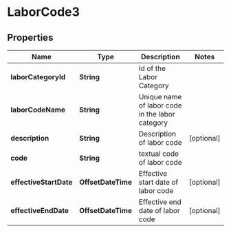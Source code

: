 

# LaborCode3


## Properties

| Name | Type | Description | Notes |
|------------ | ------------- | ------------- | -------------|
|**laborCategoryId** | **String** | Id of the Labor Category  |  |
|**laborCodeName** | **String** | Unique name of labor code in the labor category |  |
|**description** | **String** | Description of labor code |  [optional] |
|**code** | **String** | textual code of labor code |  |
|**effectiveStartDate** | **OffsetDateTime** | Effective start date of labor code |  [optional] |
|**effectiveEndDate** | **OffsetDateTime** | Effective end date of labor code |  [optional] |



